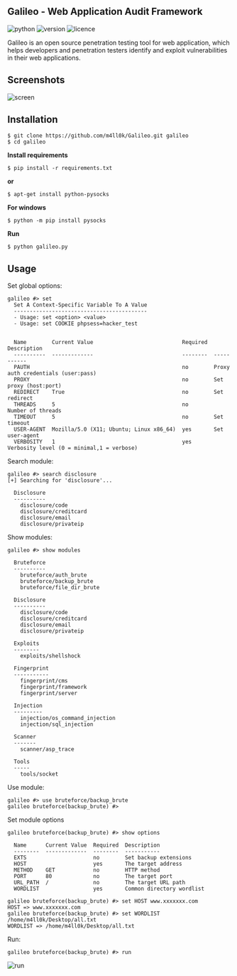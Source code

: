## Galileo - Web Application Audit Framework
![python](https://img.shields.io/badge/python-2.7-green.svg) ![version](https://img.shields.io/badge/version-0.1.0-brightgreen.svg) ![licence](https://img.shields.io/badge/license-GPLv3-lightgrey.svg) 

Galileo is an open source penetration testing tool for web application, which helps developers and penetration testers identify and exploit vulnerabilities in their web applications.

Screenshots
----
![screen](https://raw.githubusercontent.com/m4ll0k/Galileo/master/screen.png)


Installation
----
```
$ git clone https://github.com/m4ll0k/Galileo.git galileo
$ cd galileo
```
__Install requirements__
```
$ pip install -r requirements.txt
```
__or__ 
```
$ apt-get install python-pysocks
```
__For windows__
```
$ python -m pip install pysocks
```
__Run__
```
$ python galileo.py
```

Usage
----

Set global options:

```
galileo #> set
  Set A Context-Specific Variable To A Value
  ------------------------------------------
  - Usage: set <option> <value>
  - Usage: set COOKIE phpsess=hacker_test


  Name        Current Value                            Required  Description
  ----------  -------------                            --------  -----------
  PAUTH                                                no        Proxy auth credentials (user:pass)
  PROXY                                                no        Set proxy (host:port)
  REDIRECT    True                                     no        Set redirect
  THREADS     5                                        no        Number of threads
  TIMEOUT     5                                        no        Set timeout
  USER-AGENT  Mozilla/5.0 (X11; Ubuntu; Linux x86_64)  yes       Set user-agent
  VERBOSITY   1                                        yes       Verbosity level (0 = minimal,1 = verbose)
```

Search module:
```
galileo #> search disclosure
[+] Searching for 'disclosure'...

  Disclosure
  ----------
    disclosure/code
    disclosure/creditcard
    disclosure/email
    disclosure/privateip

```
Show modules:
```
galileo #> show modules

  Bruteforce
  ----------
    bruteforce/auth_brute
    bruteforce/backup_brute
    bruteforce/file_dir_brute

  Disclosure
  ----------
    disclosure/code
    disclosure/creditcard
    disclosure/email
    disclosure/privateip

  Exploits
  --------
    exploits/shellshock

  Fingerprint
  -----------
    fingerprint/cms
    fingerprint/framework
    fingerprint/server

  Injection
  ---------
    injection/os_command_injection
    injection/sql_injection

  Scanner
  -------
    scanner/asp_trace

  Tools
  -----
    tools/socket
```
Use module:
```
galileo #> use bruteforce/backup_brute
galileo bruteforce(backup_brute) #> 
```
Set module options

```
galileo bruteforce(backup_brute) #> show options

  Name      Current Value  Required  Description
  --------  -------------  --------  -----------
  EXTS                     no        Set backup extensions
  HOST                     yes       The target address
  METHOD    GET            no        HTTP method
  PORT      80             no        The target port
  URL_PATH  /              no        The target URL path
  WORDLIST                 yes       Common directory wordlist

galileo bruteforce(backup_brute) #> set HOST www.xxxxxxx.com
HOST => www.xxxxxxx.com
galileo bruteforce(backup_brute) #> set WORDLIST /home/m4ll0k/Desktop/all.txt
WORDLIST => /home/m4ll0k/Desktop/all.txt
```
Run:
```
galileo bruteforce(backup_brute) #> run
```
![run](https://raw.githubusercontent.com/m4ll0k/Galileo/master/screen2.png)

